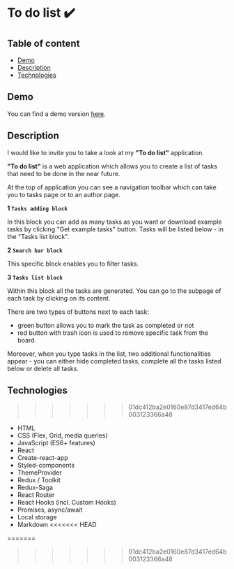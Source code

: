 # To do list ✔️

## Table of content

- [Demo](#demo)
- [Description](#description)
- [Technologies](#technologies)

## Demo

You can find a demo version [here](https://mizdebski77.github.io/Tasks-List-ReactJS/).

## Description

I would like to invite you to take a look at my **"To do list"** application.

**"To do list"** is a web application which allows you to create a list of tasks that need to be done in the near future.

At the top of application you can see a navigation toolbar which can take you to tasks page or to an author page.

**1️ `Tasks adding block`**

In this block you can add as many tasks as you want or download example tasks by clicking "Get example tasks" button. Tasks will be listed below - in the "Tasks list block". 

**2️ `Search bar block`**

This specific block enables you to filter tasks. 

**3️ `Tasks list block`**

Within this block all the tasks are generated. You can go to the subpage of each task by clicking on its content. 

There are two types of buttons next to each task:

- green button allows you to mark the task as completed or not 
- red button with trash icon is used to remove specific task from the board.

Moreover, when you type tasks in the list, two additional functionalities appear - you can either hide completed tasks, complete all the tasks listed below or delete all tasks.


## Technologies

>>>>>>> 01dc412ba2e0160e87d3417ed64b003123366a48
- HTML
- CSS (Flex, Grid, media queries)
- JavaScript (ES6+ features)
- React
- Create-react-app
- Styled-components
- ThemeProvider
- Redux / Toolkit
- Redux-Saga
- React Router
- React Hooks (incl. Custom Hooks)
- Promises, async/await
- Local storage
- Markdown
<<<<<<< HEAD

=======
>>>>>>> 01dc412ba2e0160e87d3417ed64b003123366a48
